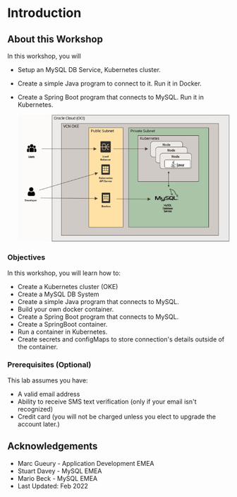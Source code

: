 # Introduction

## About this Workshop

In this workshop, you will 
* Setup an MySQL DB Service, Kubernetes cluster.
* Create a simple Java program to connect to it. Run it in Docker.
* Create a Spring Boot program that connects to MySQL. Run it in Kubernetes.

  ![architecture](images/java-mysql-architecture.png)

### Objectives

In this workshop, you will learn how to:
* Create a Kubernetes cluster (OKE)
* Create a MySQL DB System
* Create a simple Java program that connects to MySQL. 
* Build your own docker container.
* Create a Spring Boot program that connects to MySQL. 
* Create a SpringBoot container. 
* Run a container in Kubernetes.
* Create secrets and configMaps to store connection's details outside of the container.

### Prerequisites (Optional)

This lab assumes you have:
*  A valid email address
*  Ability to receive SMS text verification (only if your email isn't recognized)
*  Credit card (you will not be charged unless you elect to upgrade the account later.)

## Acknowledgements
* Marc Gueury - Application Development EMEA
* Stuart Davey - MySQL EMEA
* Mario Beck - MySQL EMEA
* Last Updated: Feb 2022

